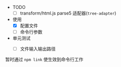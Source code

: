 - TODO
  - [ ] transform/html.js parse5 适配器(`tree-adapter`)

- 使用
  - [x] 配置文件
  - [ ] 命令行参数

- 单元测试
  - [ ] 文件输入输出路径


暂时通过 `npm link` 使生效到命令行工作